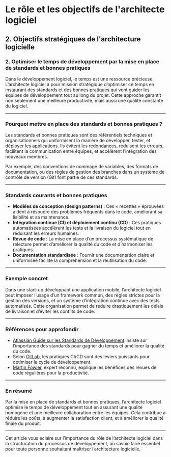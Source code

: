 # Le rôle et les objectifs de l'architecte logiciel

## 2. Objectifs stratégiques de l'architecture logicielle

### 2. Optimiser le temps de développement par la mise en place de standards et bonnes pratiques

Dans le développement logiciel, le temps est une ressource précieuse. L’architecte logiciel a pour mission stratégique d’optimiser ce temps en instaurant des standards et des bonnes pratiques qui vont guider les équipes de développement tout au long du projet. Cette approche garantit non seulement une meilleure productivité, mais aussi une qualité constante du logiciel.

---

### Pourquoi mettre en place des standards et bonnes pratiques ?

Les standards et bonnes pratiques sont des référentiels techniques et organisationnels qui uniformisent la manière de développer, tester, et déployer les applications. Ils évitent les redondances, réduisent les erreurs, facilitent la communication entre équipes, et accélèrent l’intégration des nouveaux membres.

Par exemple, des conventions de nommage de variables, des formats de documentation, ou des règles de gestion des branches dans un système de contrôle de version (Git) font partie de ces standards.

---

### Standards courants et bonnes pratiques

- **Modèles de conception (design patterns)** : Ces « recettes » éprouvées aident à résoudre des problèmes fréquents dans le code, améliorant sa lisibilité et sa maintenance.
- **Intégration continue (CI) et déploiement continu (CD)** : Ces pratiques automatisées accélèrent les tests et la livraison du logiciel tout en réduisant les erreurs humaines.
- **Revue de code** : La mise en place d’un processus systématique de relecture permet d’améliorer la qualité du code et d’harmoniser les pratiques.
- **Documentation standardisée** : Fournir une documentation claire et uniformisée facilite la compréhension et la réutilisation du code.

---

### Exemple concret

Dans une start-up développant une application mobile, l’architecte logiciel peut imposer l’usage d’un framework commun, des règles strictes pour la gestion des versions, et un système d’intégration continue avec des tests automatisés. Cette organisation permet de réduire drastiquement les délais de livraison et d’éviter les conflits de code.

---

### Références pour approfondir

- [Atlassian Guide sur les Standards de Développement](https://www.atlassian.com/fr/software-development/software-quality/code-standards) insiste sur l’importance des standards pour gagner du temps et améliorer la qualité du code.
- Selon [GitLab](https://docs.gitlab.com/ee/ci/pipelines/), les pratiques CI/CD sont des leviers puissants pour optimiser le cycle de développement.
- [Martin Fowler](https://martinfowler.com/bliki/CodeReview.html), expert reconnu, explique les bénéfices des revues de code régulières pour la productivité.

---

### En résumé

Par la mise en place de standards et bonnes pratiques, l’architecte logiciel optimise le temps de développement tout en assurant une qualité homogène et une meilleure collaboration entre les équipes. Cela contribue à réduire les coûts, à augmenter la satisfaction client, et à améliorer la qualité finale du produit.

---

Cet article vous éclaire sur l’importance du rôle de l’architecte logiciel dans la structuration du processus de développement, un savoir-faire essentiel pour toute personne souhaitant maîtriser l’architecture logicielle.